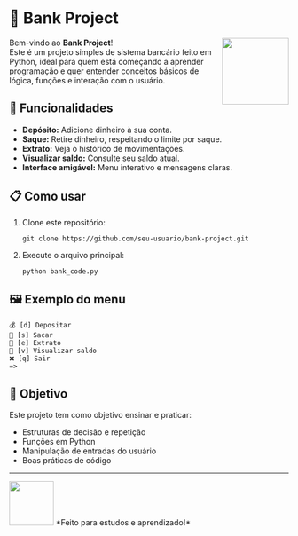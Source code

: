 # 💸 Bank Project

<img src="https://img.icons8.com/color/96/000000/bank.png" align="right" width="120"/>

Bem-vindo ao **Bank Project**!  
Este é um projeto simples de sistema bancário feito em Python, ideal para quem está começando a aprender programação e quer entender conceitos básicos de lógica, funções e interação com o usuário.

## 🚀 Funcionalidades

- **Depósito:** Adicione dinheiro à sua conta.
- **Saque:** Retire dinheiro, respeitando o limite por saque.
- **Extrato:** Veja o histórico de movimentações.
- **Visualizar saldo:** Consulte seu saldo atual.
- **Interface amigável:** Menu interativo e mensagens claras.

## 📋 Como usar

1. Clone este repositório:
   ```
   git clone https://github.com/seu-usuario/bank-project.git
   ```
2. Execute o arquivo principal:
   ```
   python bank_code.py
   ```

## 🖼️ Exemplo do menu

```
💰 [d] Depositar
💸 [s] Sacar
📄 [e] Extrato
👀 [v] Visualizar saldo
❌ [q] Sair
=> 
```

## 🎯 Objetivo

Este projeto tem como objetivo ensinar e praticar:
- Estruturas de decisão e repetição
- Funções em Python
- Manipulação de entradas do usuário
- Boas práticas de código

---

<img src="https://img.icons8.com/color/96/000000/money.png" width="80"/>  
*Feito para estudos e aprendizado!*

